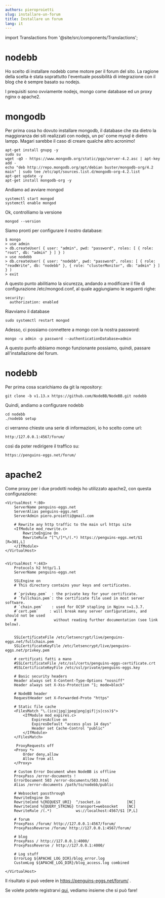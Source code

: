 ```yaml
---
authors: pieroproietti
slug: installare-un-forum
title: Installare un forum
lang: it
---
```

import Translactions from '@site/src/components/Translactions';

<Translactions />

# nodebb

Ho scelto di installare nodebb come motore per il forum del sito. La ragione della scelta è stata soprattutto l'eventuale possibilità di integrazione con il blog che è sempre basato su nodejs.

I prequisiti sono ovviamente nodejs, mongo come database ed un proxy nginx o apache2.

# mongodb

Per prima cosa ho dovuto installare mongodb, il database che sta dietro la maggioranza dei siti realizzati con nodejs, un po' come mysql è dietro lampp. Magari sarebbe il caso di creare qualche altro acronimo!

``` 
apt-get install gnupg -y
sudo su
wget -qO - https://www.mongodb.org/static/pgp/server-4.2.asc | apt-key add -
echo "deb http://repo.mongodb.org/apt/debian buster/mongodb-org/4.2 main" | sudo tee /etc/apt/sources.list.d/mongodb-org-4.2.list
apt-get update -y
apt-get install mongodb-org -y
```

Andiamo ad avviare mongod

```
systemctl start mongod
systemctl enable mongod
```
Ok, controlliamo la versione

```
mongod --version
```

Siamo pronti per configurare il nostro database:

```
$ mongo
> use admin
> db.createUser( { user: "admin", pwd: "password", roles: [ { role: "root", db: "admin" } ] } )
> use nodebb
> db.createUser( { user: "nodebb", pwd: "password", roles: [ { role: "readWrite", db: "nodebb" }, { role: "clusterMonitor", db: "admin" } ] } )
> exit

```

A questo punto abilitiamo la sicurezza, andando a modificare il file di configurazione /etc/mongod.conf, al quale aggiungiamo le seguenti righe:

```
security:
  authorization: enabled
```
Riavviamo il database

```
sudo systemctl restart mongod
```

Adesso, ci possiamo connettere a mongo con la nostra password:

```
mongo -u admin -p password --authenticationDatabase=admin
```

A questo punfo abbiamo mongo funzionante possiamo, quindi, passare all'installazione del forum.

# nodebb

Per prima cosa scarichiamo da git la repository:

```
git clone -b v1.13.x https://github.com/NodeBB/NodeBB.git nodebb
```

Quindi, andiamo a configurare nodebb
```
cd nodebb
./nodebb setup
```

ci verranno chieste una serie di informazioni, io ho scelto come url:


```
http:/127.0.0.1:4567/forum/
```

così da poter redirigere il traffico su:

```
https://penguins-eggs.net/forum/
```

# apache2
Come proxy per i due prodotti nodejs ho utilizzato apache2, con questa configurazione:


```
<VirtualHost *:80>
    ServerName penguins-eggs.net 
    ServerAlias penguins-eggs.net
    ServerAdmin piero.proietti@gmail.com

    # Rewrite any http traffic to the main url https site
    <IfModule mod_rewrite.c>
        RewriteEngine On
        RewriteRule ^[^\/]*\/(.*) https://penguins-eggs.net/$1 [R=301,L]
    </IfModule>
</VirtualHost>


<VirtualHost *:443>
    Protocols h2 http/1.1
    ServerName penguins-eggs.net

    SSLEngine on
    # This directory contains your keys and certificates.

    # `privkey.pem`  : the private key for your certificate.
    # `fullchain.pem`: the certificate file used in most server software.
    # `chain.pem`    : used for OCSP stapling in Nginx >=1.3.7.
    #`cert.pem`     : will break many server configurations, and should not be used
    #                 without reading further documentation (see link below).


    SSLCertificateFile /etc/letsencrypt/live/penguins-eggs.net/fullchain.pem
    SSLCertificateKeyFile /etc/letsencrypt/live/penguins-eggs.net/privkey.pem

    # certificati fatti a mano
    #SSLCertificateFile /etc/ssl/certs/penguins-eggs-certificate.crt
    #SSLCertificateKeyFile /etc/ssl/private/penguins-eggs.key

    # Basic security headers
    Header always set X-Content-Type-Options "nosniff"
    Header always set X-Xss-Protection "1; mode=block"

    # NodeBB header
    RequestHeader set X-Forwarded-Proto "https"

    # Static file cache
    <FilesMatch "\.(ico|jpg|jpeg|png|gif|js|css)$">
        <IfModule mod_expires.c>
            ExpiresActive on
            ExpiresDefault "access plus 14 days"
            Header set Cache-Control "public"
        </IfModule>
    </FilesMatch>

     ProxyRequests off
    <Proxy *>
        Order deny,allow
        Allow from all
    </Proxy>

    # Custom Error Document when NodeBB is offline
    ProxyPass /error-documents !
    ErrorDocument 503 /error-documents/503.html
    Alias /error-documents /path/to/nodebb/public

    # Websocket passthrough
    RewriteEngine On
    RewriteCond %{REQUEST_URI}  ^/socket.io            [NC]
    RewriteCond %{QUERY_STRING} transport=websocket    [NC]
    RewriteRule /(.*)           ws://localhost:4567/$1 [P,L]

    # forum
    ProxyPass /forum/ http://127.0.0.1:4567/forum/
    ProxyPassReverse /forum/ http://127.0.0.1:4567/forum/

    # blog
    ProxyPass / http://127.0.0.1:4000/
    ProxyPassReverse / http://127.0.0.1:4000/

    # Log stuff
    ErrorLog ${APACHE_LOG_DIR}/blog_error.log
    CustomLog ${APACHE_LOG_DIR}/blog_access.log combined

</VirtualHost>
```

Il risultato si può vedere in https://penguins-eggs.net/forum/ .

Se volete potete registrarvi [qui](https://penguins-eggs.net/forum/register), vediamo insieme che si può fare!
